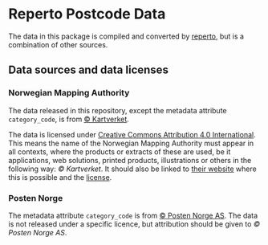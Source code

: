 # Reperto Postcode Data

The data in this package is compiled and converted by [reperto](https://reperto.no), but is a combination of other sources.

## Data sources and data licenses

### Norwegian Mapping Authority

The data released in this repository, except the metadata attribute `category_code`, is from [© Kartverket](https://kartkatalog.geonorge.no/metadata/462a5297-33ef-438a-82a5-07fff5799be3).

The data is licensed under [Creative Commons Attribution 4.0 International](dist/LICENSE).
This means the name of the Norwegian Mapping Authority must appear in all contexts, where the products or extracts of these are used, be it applications, web solutions, printed products, illustrations or others in the following way: _© Kartverket_. It should also be linked to [their website](https://www.kartverket.no) where this is possible and the [license](https://creativecommons.org/licenses/by/4.0/).

### Posten Norge

The metadata attribute `category_code` is from [© Posten Norge AS](https://www.bring.no/tjenester/adressetjenester/postnummer). The data is not released under a specific licence, but attribution should be given to _© Posten Norge AS_.
